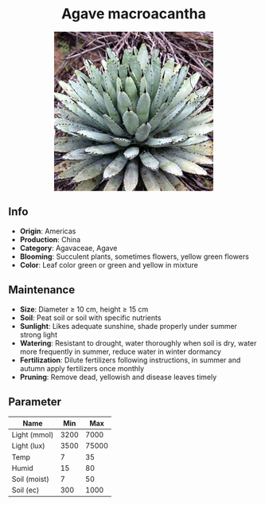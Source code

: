 <h1 align='center'>Agave macroacantha</h1>
<p align="center">
    <img 
        align='center'
        width='320'
        src="../images/agave macroacantha.png" 
        alt='Agave macroacantha' />
</p>

## Info

 - **Origin**: Americas
 - **Production**: China
 - **Category**: Agavaceae, Agave
 - **Blooming**: Succulent plants, sometimes flowers, yellow green flowers
 - **Color**: Leaf color green or green and yellow in mixture

## Maintenance

 - **Size**: Diameter ≥ 10 cm, height ≥ 15 cm
 - **Soil**: Peat soil or soil with specific nutrients
 - **Sunlight**: Likes adequate sunshine, shade properly under summer strong light
 - **Watering**: Resistant to drought, water thoroughly when soil is dry, water more frequently in summer, reduce water in winter dormancy
 - **Fertilization**: Dilute fertilizers following instructions, in summer and autumn apply fertilizers once monthly
 - **Pruning**: Remove dead, yellowish and disease leaves timely

## Parameter

| Name         | Min  | Max   |
|--------------|------|-------|
| Light (mmol) | 3200 | 7000  |
| Light (lux)  | 3500 | 75000 |
| Temp         | 7    | 35    |
| Humid        | 15   | 80    |
| Soil (moist) | 7   | 50    |
| Soil (ec)    | 300  | 1000  |